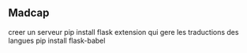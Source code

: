 ## Madcap  

creer un serveur  pip install flask
extension qui gere les traductions des langues
pip install flask-babel